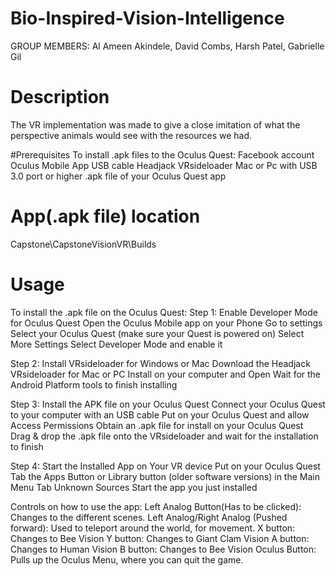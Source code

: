 # Bio-Inspired-Vision-Intelligence
GROUP MEMBERS: Al Ameen Akindele, David Combs, Harsh Patel, Gabrielle Gil

# Description 
The VR implementation was made to give a close imitation of what the perspective animals would see with the resources we had.



#Prerequisites
To install .apk files to the Oculus Quest:
Facebook account
Oculus Mobile App
USB cable
Headjack VRsideloader
Mac or Pc with USB 3.0 port or higher
.apk file of your Oculus Quest app



# App(.apk file) location
Capstone\CapstoneVisionVR\Builds



# Usage
To install the .apk file on the Oculus Quest:
Step 1: Enable Developer Mode for Oculus Quest
Open the Oculus Mobile app on your Phone
Go to settings
Select your Oculus Quest (make sure your Quest is powered on)
Select More Settings
Select Developer Mode and enable it

Step 2: Install VRsideloader for Windows or Mac
Download the Headjack VRsideloader for Mac or PC
Install on your computer and Open
Wait for the Android Platform tools to finish installing

Step 3: Install the APK file on your Oculus Quest
Connect your Oculus Quest to your computer with an USB cable
Put on your Oculus Quest and allow Access Permissions
Obtain an .apk file for install on your Oculus Quest
Drag & drop the .apk file onto the VRsideloader and wait for the installation to finish

Step 4: Start the Installed App on Your VR device
Put on your Oculus Quest
Tab the Apps Button or Library button (older software versions) in the Main Menu
Tab Unknown Sources
Start the app you just installed


Controls on how to use the app:
Left Analog Button(Has to be clicked): Changes to the different scenes.
Left Analog/Right Analog (Pushed forward): Used to teleport around the world, for movement.
X button: Changes to Bee Vision
Y button: Changes to Giant Clam Vision
A button: Changes to Human Vision
B button: Changes to Bee Vision
Oculus Button: Pulls up the Oculus Menu, where you can quit the game.
